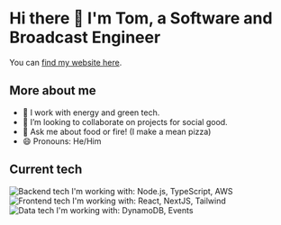 # Hi there 👋 I'm Tom, a Software and Broadcast Engineer

You can [find my website here](https://tomgiddings.co.uk).

## More about me
- 🌱 I work with energy and green tech.
- 👯 I’m looking to collaborate on projects for social good.
- 💬 Ask me about food or fire! (I make a mean pizza)
- 😄 Pronouns: He/Him

## Current tech
![Backend tech I'm working with: Node.js, TypeScript, AWS](https://img.shields.io/badge/Backend-Node.js%2C%20Typescript%2C%20AWS-blue)
![Frontend tech I'm working with: React, NextJS, Tailwind](https://img.shields.io/badge/Frontend-React%2C%20NextJS%2C%20Tailwind-blueviolet)
![Data tech I'm working with: DynamoDB, Events](https://img.shields.io/badge/Data-DynamoDB%2CEvents-critical)
